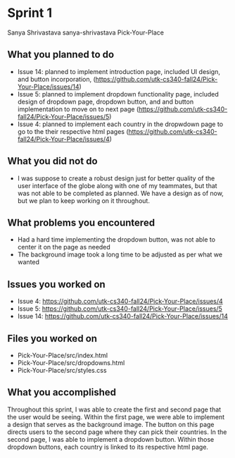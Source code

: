 # Sprint 1
Sanya Shrivastava
sanya-shrivastava
Pick-Your-Place

## What you planned to do
- Issue 14: planned to implement introduction page, included UI design, and button incorporation, (https://github.com/utk-cs340-fall24/Pick-Your-Place/issues/14)
- Issue 5: planned to implement dropdown functionality page, included design of dropdown page, dropdown button, and and button implementation to move on to next page (https://github.com/utk-cs340-fall24/Pick-Your-Place/issues/5)
- Issue 4: planned to implement each country in the dropwdown page to go to the their respective html pages (https://github.com/utk-cs340-fall24/Pick-Your-Place/issues/4)

## What you did not do
- I was suppose to create a robust design just for better quality of the user interface of the globe along with one of my teammates, but that was not able to be completed as planned. We have a design as of now, but we plan to keep working on it throughout.

## What problems you encountered
- Had a hard time implementing the dropdown button, was not able to center it on the page as needed
- The background image took a long time to be adjusted as per what we wanted

## Issues you worked on
- Issue 4: https://github.com/utk-cs340-fall24/Pick-Your-Place/issues/4 
- Issue 5: https://github.com/utk-cs340-fall24/Pick-Your-Place/issues/5 
- Issue 14: https://github.com/utk-cs340-fall24/Pick-Your-Place/issues/14 

## Files you worked on
- Pick-Your-Place/src/index.html
- Pick-Your-Place/src/dropdowns.html
- Pick-Your-Place/src/styles.css

## What you accomplished
Throughout this sprint, I was able to create the first and second page that the user would be seeing. Within the first page, we were able to implement a design that serves as the background image. The button on this page directs users to the second page where they can pick their countries. In the second page, I was able to implement a dropdown button. Within those dropdown buttons, each country is linked to its respective html page. 
